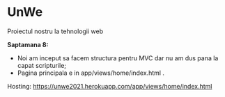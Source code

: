 # UnWe
Proiectul nostru la tehnologii web


**Saptamana 8:** 
  - Noi am inceput sa facem structura pentru MVC dar nu am dus pana la capat scripturile;
  - Pagina principala e in app/views/home/index.html .

Hosting: https://unwe2021.herokuapp.com/app/views/home/index.html


